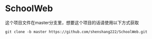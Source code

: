 # SchoolWeb
这个项目文件在master分支里，想要这个项目的话请使用以下方式获取

```
git clone -b master https://github.com/shenshang222/SchoolWeb.git
```

